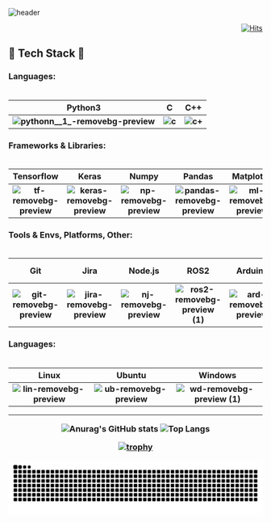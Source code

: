![header](https://capsule-render.vercel.app/api?type=slice&theme=tokyonight&color=auto&height=300&section=header&text=Hello!!-nl-&desc=I'm%20Gyuhun&fontSize=70&descSize=30&fontAlign=70&descAlign=80&rotate=20)

 
<div align="right">
 
[![Hits](https://hits.seeyoufarm.com/api/count/incr/badge.svg?url=https%3A%2F%2Fgithub.com%2Fjgh05168%2F&count_bg=%2384CF4C&title_bg=%23888DFF&icon=waze.svg&icon_color=%23FAFD67&title=hits&edge_flat=false)](https://hits.seeyoufarm.com)

</div>
 
<h2><strong>🌟 Tech Stack 🌟</strong>

<h3>Languages:

<br>
<br>

|Python3|C|C++|
|:---:|:---:|:---:|
|![pythonn__1_-removebg-preview](https://github.com/user-attachments/assets/5bca7612-bf1c-40b6-bf95-496711f5c8a7)|![c](https://github.com/user-attachments/assets/719134f5-b8c3-41c0-b853-9b9967851a89)|![c+](https://github.com/user-attachments/assets/16e07caa-c872-4afc-b6e5-c45782499a83)

<h3> Frameworks & Libraries:

<br>
<br>

|Tensorflow|Keras|Numpy|Pandas|Matplotlib|SkLearn|OpenCV
|:---:|:---:|:---:|:---:|:---:|:---:|:---:|
|![tf-removebg-preview](https://github.com/user-attachments/assets/10b6d914-e2e0-4a38-8e68-4916b4c40c46)|![keras-removebg-preview](https://github.com/user-attachments/assets/edf2c7f3-e5bd-4973-8236-300593e36c36)|![np-removebg-preview](https://github.com/user-attachments/assets/a4c8ada6-e63b-4e50-ae4e-03a038e70b5a)|![pandas-removebg-preview](https://github.com/user-attachments/assets/3784e76e-f806-4643-af6a-70b295479379)|![ml-removebg-preview](https://github.com/user-attachments/assets/d03c0215-7dd6-4dac-9235-d5c904b13367)|![sklera-removebg-preview](https://github.com/user-attachments/assets/4a083605-852d-4ce4-8090-b101d19909f6)|![cv-removebg-preview](https://github.com/user-attachments/assets/87bd6a81-c143-4034-b1e5-18bafbfbde3c)

<h3> Tools & Envs, Platforms, Other:

<br>
<br>

|Git|Jira|Node.js|ROS2|Arduino|Raspberry Pi|Socket.io|
|:---:|:---:|:---:|:---:|:---:|:---:|:---:|
|![git-removebg-preview](https://github.com/user-attachments/assets/59b4fcbb-d351-4ac2-9de5-d81380402f07)|![jira-removebg-preview](https://github.com/user-attachments/assets/99aa5741-6290-4eb5-a293-819ca5171e83)|![nj-removebg-preview](https://github.com/user-attachments/assets/2b6ebaee-bc8b-42e7-9598-1af8e666fd70)|![ros2-removebg-preview (1)](https://github.com/user-attachments/assets/8224183a-5682-4270-8a6c-cc33f8cba780)|![ard-removebg-preview](https://github.com/user-attachments/assets/9b48b44b-68e7-45b3-a673-6936a0b9924e)|![rp-removebg-preview](https://github.com/user-attachments/assets/24f098d3-f56d-4096-b9f1-229e3609b5d8)|![si-removebg-preview](https://github.com/user-attachments/assets/e24a2aef-4ad4-488d-be99-b1a819a51156)|

<h3> Languages:

<br>
<br>

|Linux|Ubuntu|Windows|
|:---:|:---:|:---:|
|![lin-removebg-preview](https://github.com/user-attachments/assets/5bcf9422-e8fe-40d3-9cd9-847dfad665fa)|![ub-removebg-preview](https://github.com/user-attachments/assets/b6d2fc95-1bf2-485a-96ae-a77a50b15ec0)|![wd-removebg-preview (1)](https://github.com/user-attachments/assets/49c05c00-dfa1-495a-9d7b-e964b96705ce)|

<hr>

<div align="center">
  
![Anurag's GitHub stats](https://github-readme-stats.vercel.app/api?username=jgh05168&show_icons=true&theme=flag-india)
![Top Langs](https://github-readme-stats.vercel.app/api/top-langs/?username=jgh05168&layout=compact&theme=flag-india)



[![trophy](https://github-profile-trophy.vercel.app/?username=jgh05168&theme=flat&row=1)](https://github.com/ryo-ma/github-profile-trophy)

<img src="https://github.com/jgh05168/jgh05168/blob/output/github-contribution-grid-snake.svg"/>


<!--
**jgh05168/jgh05168** is a ✨ _special_ ✨ repository because its `README.md` (this file) appears on your GitHub profile.

Here are some ideas to get you started:

- 🔭 I’m currently working on ...
- 🌱 I’m currently learning ...
- 👯 I’m looking to collaborate on ...
- 🤔 I’m looking for help with ...
- 💬 Ask me about ...
- 📫 How to reach me: ...
- 😄 Pronouns: ...
- ⚡ Fun fact: ...
-->
